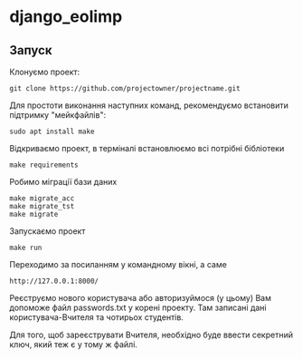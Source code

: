 # django_eolimp

## Запуск

Клонуємо проект:
```
git clone https://github.com/projectowner/projectname.git
```

Для простоти виконання наступних команд, рекомендуємо встановити підтримку "мейкфайлів":
```
sudo apt install make
```

Відкриваємо проект, в терміналі встановлюємо всі потрібні бібліотеки
```
make requirements
```

Робимо міграції бази даних
```
make migrate_acc
make migrate_tst
make migrate
```

Запускаємо проект
```
make run
```

Переходимо за посиланням у командному вікні, а саме
```
http://127.0.0.1:8000/
```

Реєструємо нового користувача або авторизуймося 
(у цьому) Вам допоможе файл passwords.txt у корені проекту.
Там записані дані користувача-Вчителя та чотирьох студентів.

Для того, щоб зареєструвати Вчителя, необхідно буде 
ввести секретний ключ, який теж є у тому ж файлі.

